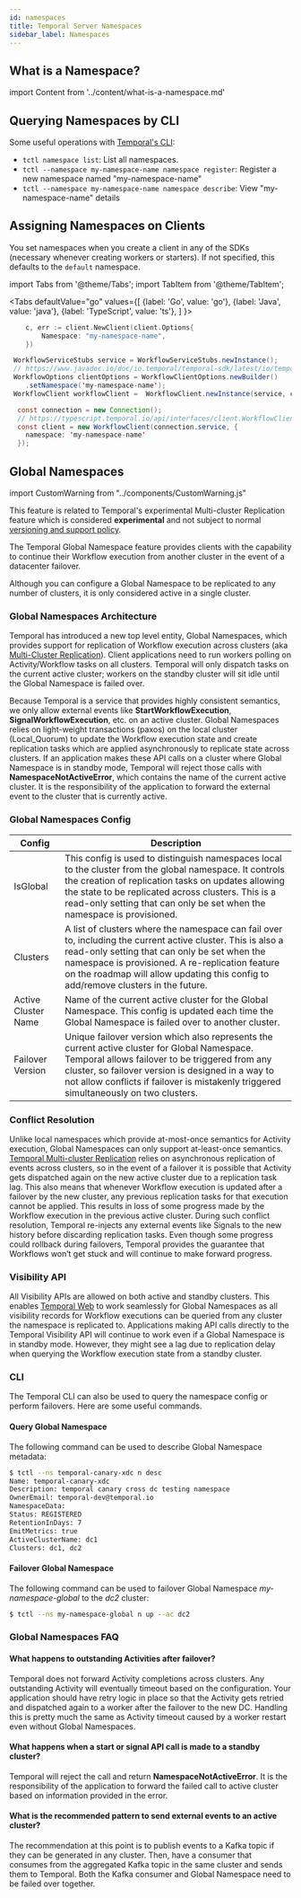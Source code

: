 ```yaml
---
id: namespaces
title: Temporal Server Namespaces
sidebar_label: Namespaces
---
```


## What is a Namespace?

import Content from '../content/what-is-a-namespace.md'

<Content />

## Querying Namespaces by CLI

Some useful operations with [Temporal's CLI](/docs/system-tools/tctl):

- `tctl namespace list`: List all namespaces.
- `tctl --namespace my-namespace-name namespace register`: Register a new namespace named "my-namespace-name"
- `tctl --namespace my-namespace-name namespace describe`: View "my-namespace-name" details

## Assigning Namespaces on Clients

You set namespaces when you create a client in any of the SDKs (necessary whenever creating workers or starters). If not specified, this defaults to the `default` namespace.

import Tabs from '@theme/Tabs';
import TabItem from '@theme/TabItem';

<Tabs
defaultValue="go"
values={[
{label: 'Go', value: 'go'},
{label: 'Java', value: 'java'},
{label: 'TypeScript', value: 'ts'},
]
}>

<TabItem value="go">

```go
	c, err := client.NewClient(client.Options{
		Namespace: "my-namespace-name",
	})
```

</TabItem>
<TabItem value="java">

```java
 WorkflowServiceStubs service = WorkflowServiceStubs.newInstance();
 // https://www.javadoc.io/doc/io.temporal/temporal-sdk/latest/io/temporal/client/WorkflowClientOptions.Builder.html
 WorkflowOptions clientOptions = WorkflowClientOptions.newBuilder()
    .setNamespace('my-namespace-name');
 WorkflowClient workflowClient =  WorkflowClient.newInstance(service, clientOptions);
```

</TabItem>
<TabItem value="ts">

```java
  const connection = new Connection();
  // https://typescript.temporal.io/api/interfaces/client.WorkflowClientOptions
  const client = new WorkflowClient(connection.service, {
    namespace: 'my-namespace-name'
  });
```

</TabItem>
</Tabs>

## Global Namespaces

import CustomWarning from "../components/CustomWarning.js"

<CustomWarning>

This feature is related to Temporal's experimental Multi-cluster Replication feature which is considered **experimental** and not subject to normal [versioning and support policy](/docs/server/versions-and-dependencies).

</CustomWarning>

The Temporal Global Namespace feature provides clients with the capability to continue their Workflow execution from another cluster in the event of a datacenter failover.

Although you can configure a Global Namespace to be replicated to any number of
clusters, it is only considered active in a single cluster.

### Global Namespaces Architecture

Temporal has introduced a new top level entity, Global Namespaces, which provides support for replication of Workflow
execution across clusters (aka [Multi-Cluster Replication](/docs/server/multi-cluster)).
Client applications need to run workers polling on Activity/Workflow tasks on all clusters.
Temporal will only dispatch tasks on the current active cluster; workers on the standby cluster will sit idle
until the Global Namespace is failed over.

Because Temporal is a service that provides highly consistent semantics, we only allow external events like
**StartWorkflowExecution**, **SignalWorkflowExecution**, etc. on an active cluster. Global Namespaces relies on light-weight
transactions (paxos) on the local cluster (Local_Quorum) to update the Workflow execution state and create replication
tasks which are applied asynchronously to replicate state across clusters. If an application makes these API calls on a
cluster where Global Namespace is in standby mode, Temporal will reject those calls with **NamespaceNotActiveError**, which
contains the name of the current active cluster. It is the responsibility of the application to forward the external
event to the cluster that is currently active.

### Global Namespaces Config

| Config              | Description                                                                                                                                                                                                                                                                                           |
| ------------------- | ----------------------------------------------------------------------------------------------------------------------------------------------------------------------------------------------------------------------------------------------------------------------------------------------------- |
| IsGlobal            | This config is used to distinguish namespaces local to the cluster from the global namespace. It controls the creation of replication tasks on updates allowing the state to be replicated across clusters. This is a read-only setting that can only be set when the namespace is provisioned.       |
| Clusters            | A list of clusters where the namespace can fail over to, including the current active cluster. This is also a read-only setting that can only be set when the namespace is provisioned. A re-replication feature on the roadmap will allow updating this config to add/remove clusters in the future. |
| Active Cluster Name | Name of the current active cluster for the Global Namespace. This config is updated each time the Global Namespace is failed over to another cluster.                                                                                                                                                 |
| Failover Version    | Unique failover version which also represents the current active cluster for Global Namespace. Temporal allows failover to be triggered from any cluster, so failover version is designed in a way to not allow conflicts if failover is mistakenly triggered simultaneously on two clusters.         |

### Conflict Resolution

Unlike local namespaces which provide at-most-once semantics for Activity execution, Global Namespaces can only support at-least-once
semantics. [Temporal Multi-cluster Replication](/docs/server/multi-cluster) relies on asynchronous replication of events across clusters, so in the event of a failover
it is possible that Activity gets dispatched again on the new active cluster due to a replication task lag. This also
means that whenever Workflow execution is updated after a failover by the new cluster, any previous replication tasks
for that execution cannot be applied. This results in loss of some progress made by the Workflow execution in the
previous active cluster. During such conflict resolution, Temporal re-injects any external events like Signals to the
new history before discarding replication tasks. Even though some progress could rollback during failovers, Temporal
provides the guarantee that Workflows won’t get stuck and will continue to make forward progress.

### Visibility API

All Visibility APIs are allowed on both active and standby clusters. This enables
[Temporal Web](https://github.com/temporalio/temporal-web) to work seamlessly for Global Namespaces as all visibility records for
Workflow executions can be queried from any cluster the namespace is replicated to. Applications making API calls directly
to the Temporal Visibility API will continue to work even if a Global Namespace is in standby mode. However, they might see
a lag due to replication delay when querying the Workflow execution state from a standby cluster.

### CLI

The Temporal CLI can also be used to query the namespace config or perform failovers. Here are some useful commands.

#### Query Global Namespace

The following command can be used to describe Global Namespace metadata:

```bash
$ tctl --ns temporal-canary-xdc n desc
Name: temporal-canary-xdc
Description: temporal canary cross dc testing namespace
OwnerEmail: temporal-dev@temporal.io
NamespaceData:
Status: REGISTERED
RetentionInDays: 7
EmitMetrics: true
ActiveClusterName: dc1
Clusters: dc1, dc2
```

#### Failover Global Namespace

The following command can be used to failover Global Namespace _my-namespace-global_ to the _dc2_ cluster:

```bash
$ tctl --ns my-namespace-global n up --ac dc2
```

### Global Namespaces FAQ

#### What happens to outstanding Activities after failover?

Temporal does not forward Activity completions across clusters. Any outstanding Activity will eventually timeout based
on the configuration. Your application should have retry logic in place so that the Activity gets retried and dispatched
again to a worker after the failover to the new DC. Handling this is pretty much the same as Activity timeout caused by
a worker restart even without Global Namespaces.

#### What happens when a start or signal API call is made to a standby cluster?

Temporal will reject the call and return **NamespaceNotActiveError**. It is the responsibility of the application to forward
the failed call to active cluster based on information provided in the error.

#### What is the recommended pattern to send external events to an active cluster?

The recommendation at this point is to publish events to a Kafka topic if they can be generated in any cluster.
Then, have a consumer that consumes from the aggregated Kafka topic in the same cluster and sends them to Temporal. Both the
Kafka consumer and Global Namespace need to be failed over together.
